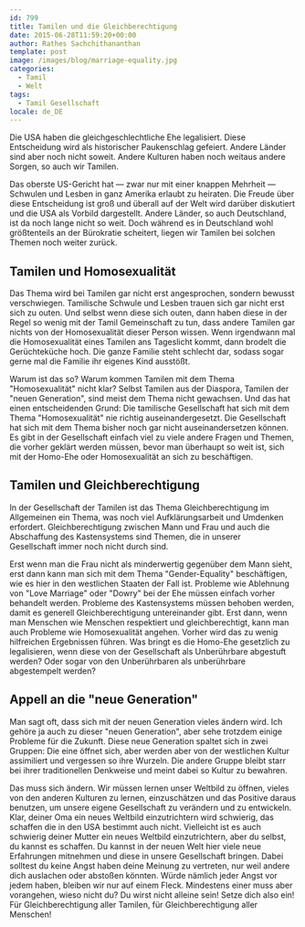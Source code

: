 ```yaml
---
id: 799
title: Tamilen und die Gleichberechtigung
date: 2015-06-28T11:59:20+00:00
author: Rathes Sachchithananthan
template: post
image: /images/blog/marriage-equality.jpg
categories:
  - Tamil
  - Welt
tags:
  - Tamil Gesellschaft
locale: de_DE
---
```

Die USA haben die gleichgeschlechtliche Ehe legalisiert. Diese Entscheidung wird als historischer Paukenschlag gefeiert. Andere Länder sind aber noch nicht soweit. Andere Kulturen haben noch weitaus andere Sorgen, so auch wir Tamilen.

<!--more-->

Das oberste US-Gericht hat — zwar nur mit einer knappen Mehrheit — Schwulen und Lesben in ganz Amerika erlaubt zu heiraten. Die Freude über diese Entscheidung ist groß und überall auf der Welt wird darüber diskutiert und die USA als Vorbild dargestellt. Andere Länder, so auch Deutschland, ist da noch lange nicht so weit. Doch während es in Deutschland wohl größtenteils an der Bürokratie scheitert, liegen wir Tamilen bei solchen Themen noch weiter zurück.

## Tamilen und Homosexualität

Das Thema wird bei Tamilen gar nicht erst angesprochen, sondern bewusst verschwiegen. Tamilische Schwule und Lesben trauen sich gar nicht erst sich zu outen. Und selbst wenn diese sich outen, dann haben diese in der Regel so wenig mit der Tamil Gemeinschaft zu tun, dass andere Tamilen gar nichts von der Homosexualität dieser Person wissen. Wenn irgendwann mal die Homosexualität eines Tamilen ans Tageslicht kommt, dann brodelt die Gerüchteküche hoch. Die ganze Familie steht schlecht dar, sodass sogar gerne mal die Familie ihr eigenes Kind ausstößt.

Warum ist das so? Warum kommen Tamilen mit dem Thema "Homosexualität" nicht klar? Selbst Tamilen aus der Diaspora, Tamilen der "neuen Generation", sind meist dem Thema nicht gewachsen. Und das hat einen entscheidenden Grund: Die tamilische Gesellschaft hat sich mit dem Thema "Homosexualität" nie richtig auseinandergesetzt. Die Gesellschaft hat sich mit dem Thema bisher noch gar nicht auseinandersetzen können. Es gibt in der Gesellschaft einfach viel zu viele andere Fragen und Themen, die vorher geklärt werden müssen, bevor man überhaupt so weit ist, sich mit der Homo-Ehe oder Homosexualität an sich zu beschäftigen.

## Tamilen und Gleichberechtigung

In der Gesellschaft der Tamilen ist das Thema Gleichberechtigung im Allgemeinen ein Thema, was noch viel Aufklärungsarbeit und Umdenken erfordert. Gleichberechtigung zwischen Mann und Frau und auch die Abschaffung des Kastensystems sind Themen, die in unserer Gesellschaft immer noch nicht durch sind.

Erst wenn man die Frau nicht als minderwertig gegenüber dem Mann sieht, erst dann kann man sich mit dem Thema "Gender-Equality" beschäftigen, wie es hier in den westlichen Staaten der Fall ist. Probleme wie Ablehnung von "Love Marriage" oder "Dowry" bei der Ehe müssen einfach vorher behandelt werden. Probleme des Kastensystems müssen behoben werden, damit es generell Gleichberechtigung untereinander gibt. Erst dann, wenn man Menschen wie Menschen respektiert und gleichberechtigt, kann man auch Probleme wie Homosexualität angehen. Vorher wird das zu wenig hilfreichen Ergebnissen führen. Was bringt es die Homo-Ehe gesetzlich zu legalisieren, wenn diese von der Gesellschaft als Unberührbare abgestuft werden? Oder sogar von den Unberührbaren als unberührbare abgestempelt werden?

## Appell an die "neue Generation"

Man sagt oft, dass sich mit der neuen Generation vieles ändern wird. Ich gehöre ja auch zu dieser "neuen Generation", aber sehe trotzdem einige Probleme für die Zukunft. Diese neue Generation spaltet sich in zwei Gruppen: Die eine öffnet sich, aber werden aber von der westlichen Kultur assimiliert und vergessen so ihre Wurzeln. Die andere Gruppe bleibt starr bei ihrer traditionellen Denkweise und meint dabei so Kultur zu bewahren.

Das muss sich ändern. Wir müssen lernen unser Weltbild zu öffnen, vieles von den anderen Kulturen zu lernen, einzuschätzen und das Positive daraus benutzen, um unsere eigene Gesellschaft zu verändern und zu entwickeln. Klar, deiner Oma ein neues Weltbild einzutrichtern wird schwierig, das schaffen die in den USA bestimmt auch nicht. Vielleicht ist es auch schwierig deiner Mutter ein neues Weltbild einzutrichtern, aber du selbst, du kannst es schaffen. Du kannst in der neuen Welt hier viele neue Erfahrungen mitnehmen und diese in unsere Gesellschaft bringen. Dabei solltest du keine Angst haben deine Meinung zu vertreten, nur weil andere dich auslachen oder abstoßen könnten. Würde nämlich jeder Angst vor jedem haben, bleiben wir nur auf einem Fleck. Mindestens einer muss aber vorangehen, wieso nicht du? Du wirst nicht alleine sein! Setze dich also ein! Für Gleichberechtigung aller Tamilen, für Gleichberechtigung aller Menschen!